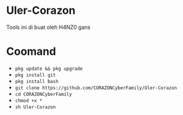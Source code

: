 # Uler-Corazon
Tools ini di buat oleh H4NZ0 gans
# Coomand
* `pkg update && pkg upgrade`
* `pkg install git`
* `pkg install bash`
* `git clone https://github.com/CORAZONCyberFamily/Uler-Corazon`
* `cd CORAZONCyberFamily`
* `chmod +x *`
* `sh Uler-Corazon`
